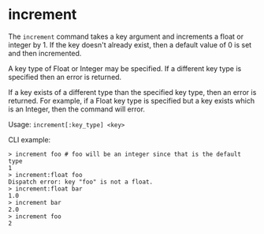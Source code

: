 # increment

The `increment` command takes a key argument and increments a float or integer
by 1. If the key doesn't already exist, then a default value of 0 is set and
then incremented.

A key type of Float or Integer may be specified. If a different key type is
specified then an error is returned.

If a key exists of a different type than the specified key type, then an error
is returned. For example, if a Float key type is specified but a key exists
which is an Integer, then the command will error.

Usage: `increment[:key_type] <key>`

CLI example:

```
> increment foo # foo will be an integer since that is the default type
1
> increment:float foo
Dispatch error: key "foo" is not a float.
> increment:float bar
1.0
> increment bar
2.0
> increment foo
2
```
